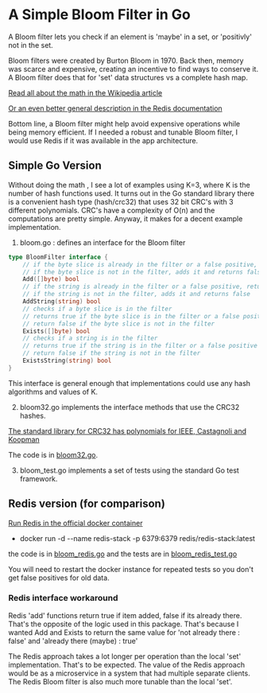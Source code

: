 # A Simple Bloom Filter in Go

A Bloom filter lets you check if an element is 'maybe' in a set, or 'positivly' not in the set.

Bloom filters were created by Burton Bloom in 1970. Back then, memory was scarce and expensive, creating an incentive to find ways to conserve it. A Bloom filter does that for 'set' data structures vs a complete hash map.

[Read all about the math in the Wikipedia article](https://en.wikipedia.org/wiki/Bloom_filter)

[Or an even better general description in the Redis documentation](https://redis.io/docs/latest/develop/data-types/probabilistic/bloom-filter/)

Bottom line, a Bloom filter might help avoid expensive operations while being memory efficient. If I needed a robust and tunable Bloom filter, I would use Redis if it was available in the app architecture.

## Simple Go Version

Without doing the math , I see a lot of examples using K=3, where K is the number of hash functions used. It turns out in the Go standard library there is a convenient hash type (hash/crc32) that uses 32 bit CRC's with 3 different polynomials. CRC's have a complexity of O(n) and the computations are pretty simple. Anyway, it makes for a decent example implementation.

1. bloom.go : defines an interface for the Bloom filter

```go
type BloomFilter interface {
	// if the byte slice is already in the filter or a false positive, returns true immediately
	// if the byte slice is not in the filter, adds it and returns false
	Add([]byte) bool
	// if the string is already in the filter or a false positive, returns true immediately
	// if the string is not in the filter, adds it and returns false
	AddString(string) bool
	// checks if a byte slice is in the filter
	// returns true if the byte slice is in the filter or a false positive
	// return false if the byte slice is not in the filter
	Exists([]byte) bool
	// checks if a string is in the filter
	// returns true if the string is in the filter or a false positive
	// return false if the string is not in the filter
	ExistsString(string) bool
}
```

This interface is general enough that implementations could use any hash algorithms and values of K.

2. bloom32.go implements the interface methods that use the CRC32 hashes.

[The standard library for CRC32 has polynomials for IEEE, Castagnoli and Koopman](https://en.wikipedia.org/wiki/cyclic_redundancy_check#Standards_and_common_use)

The code is in [bloom32.go]().

3. bloom_test.go implements a set of tests using the standard Go test framework.

## Redis version (for comparison)

[Run Redis in the official docker container](https://redis.io/learn/operate/orchestration/docker)

- docker run -d --name redis-stack -p 6379:6379 redis/redis-stack:latest

the code is in [bloom_redis.go]() and the tests are in [bloom_redis_test.go]()

You will need to restart the docker instance for repeated tests so you don't get false positives for old data.

### Redis interface workaround

Redis 'add' functions return true if item added, false if its already there. That's the opposite of the logic used in this package. That's because I wanted Add and Exists to return the same value for 'not already there : false' and 'already there (maybe) : true'

The Redis approach takes a lot longer per operation than the local 'set' implementation. That's to be expected. The value of the Redis approach would be as a microservice in a system that had multiple separate clients. The Redis Bloom filter is also much more tunable than the local 'set'.
